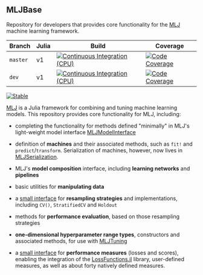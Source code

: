 ## MLJBase  

Repository for developers that provides core functionality for the
[MLJ](https://github.com/alan-turing-institute/MLJ.jl) machine
learning framework.

| Branch   | Julia | Build  | Coverage |
| -------- | ----- | ------ | -------- |
| `master` | v1    | [![Continuous Integration (CPU)][gha-img-master]][gha-url] | [![Code Coverage][codecov-img-master]][codecov-url-master] |
| `dev`    | v1    | [![Continuous Integration (CPU)][gha-img-dev]][gha-url]    | [![Code Coverage][codecov-img-dev]][codecov-url-dev] |

[gha-img-master]: https://github.com/JuliaAI/MLJBase.jl/workflows/CI/badge.svg?branch=master "Continuous Integration (CPU)"
[gha-img-dev]: https://github.com/JuliaAI/MLJBase.jl/workflows/CI/badge.svg?branch=dev "Continuous Integration (CPU)"
[gha-url]: https://github.com/JuliaAI/MLJBase.jl/actions/workflows/ci.yml

[codecov-img-master]: https://codecov.io/gh/JuliaAI/MLJBase.jl/branch/master/graphs/badge.svg?branch=master "Code Coverage"
[codecov-img-dev]: https://codecov.io/gh/JuliaAI/MLJBase.jl/branch/dev/graphs/badge.svg?branch=dev "Code Coverage"
[codecov-url-master]: https://codecov.io/github/JuliaAI/MLJBase.jl?branch=master
[codecov-url-dev]: https://codecov.io/github/JuliaAI/MLJBase.jl?branch=dev

[![Stable](https://img.shields.io/badge/docs-stable-blue.svg)](https://juliaai.github.io/MLJBase.jl/stable/)

[MLJ](https://github.com/alan-turing-institute/MLJ.jl) is a Julia
framework for combining and tuning machine learning models. This
repository provides core functionality for MLJ, including:

- completing the functionality for methods defined "minimally" in
  MLJ's light-weight model interface
  [MLJModelInterface](https://github.com/JuliaAI/MLJModelInterface.jl)

- definition of **machines** and their associated methods, such as
  `fit!` and `predict`/`transform`. Serialization of machines,
  however, now lives in
  [MLJSerialization](https://github.com/JuliaAI/MLJSerialization.jl).

- MLJ's **model composition** interface, including **learning
  networks** and **pipelines**

- basic utilities for **manipulating data**
  
- a [small interface](https://alan-turing-institute.github.io/MLJ.jl/dev/evaluating_model_performance/#Custom-resampling-strategies-1) for **resampling strategies** and implementations, including `CV()`, `StratifiedCV` and `Holdout`

- methods for **performance evaluation**, based on those resampling strategies

- **one-dimensional hyperparameter range types**, constructors and
  associated methods, for use with
  [MLJTuning](https://github.com/JuliaAI/MLJTuning.jl)

- a [small
  interface](https://alan-turing-institute.github.io/MLJ.jl/dev/performance_measures/#Traits-and-custom-measures-1)
  for **performance measures** (losses and scores), enabling the
  integration of the
  [LossFunctions.jl](https://github.com/JuliaML/LossFunctions.jl)
  library, user-defined measures, as well as about forty natively
  defined measures.

